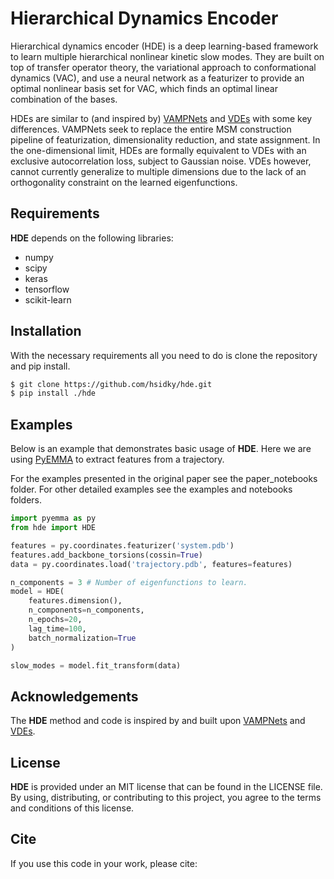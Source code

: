 # Hierarchical Dynamics Encoder
Hierarchical dynamics encoder (HDE) is a deep learning-based
framework to learn multiple hierarchical nonlinear kinetic slow modes.
They are built on top of transfer operator theory, the variational 
approach to conformational dynamics (VAC), and use a neural network as a
featurizer to provide an optimal nonlinear basis set for VAC, which
finds an optimal linear combination of the bases.

HDEs are similar to (and inspired by) [VAMPNets](https://github.com/markovmodel/deeptime)
and [VDEs](https://github.com/msmbuilder/vde) with some key differences. 
VAMPNets seek to replace the entire MSM construction pipeline of
featurization, dimensionality reduction, and state assignment. 
In the one-dimensional limit, HDEs are formally equivalent to 
VDEs with an exclusive autocorrelation loss, subject to Gaussian noise.
VDEs however, cannot currently generalize to multiple dimensions due to
the lack of an orthogonality constraint on the learned eigenfunctions. 

## Requirements 

**HDE** depends on the following libraries:

 - numpy 
 - scipy
 - keras 
 - tensorflow 
 - scikit-learn

## Installation 

With the necessary requirements all you need to do is clone the
repository and pip install. 

```bash
$ git clone https://github.com/hsidky/hde.git
$ pip install ./hde
```

## Examples 

Below is an example that demonstrates basic usage of **HDE**. Here we are using 
[PyEMMA](http://emma-project.org/latest/) to extract features from a trajectory. 

For the examples presented in the original paper see the paper_notebooks folder.
For other detailed examples see the examples and notebooks folders.

```python 
import pyemma as py
from hde import HDE 

features = py.coordinates.featurizer('system.pdb')
features.add_backbone_torsions(cossin=True)
data = py.coordinates.load('trajectory.pdb', features=features)

n_components = 3 # Number of eigenfunctions to learn.
model = HDE(
    features.dimension(), 
    n_components=n_components, 
    n_epochs=20, 
    lag_time=100,
    batch_normalization=True
)

slow_modes = model.fit_transform(data)
```

## <a name="ack"></a> Acknowledgements 

The **HDE** method and code is inspired by and built upon [VAMPNets](https://github.com/markovmodel/deeptime) and 
[VDEs](https://github.com/msmbuilder/vde).

## License 

**HDE** is provided under an MIT license that can be found in the LICENSE file. By using, distributing, or contributing to this project, you agree to the terms and conditions of this license.

## Cite

If you use this code in your work, please cite: 
